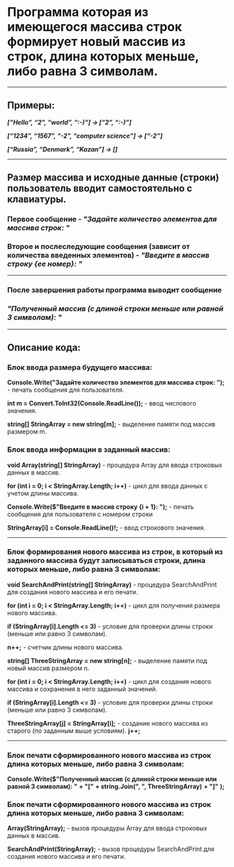 # Программа которая из имеющегося массива строк формирует новый массив из строк, длина которых меньше, либо равна 3 символам. 

------
## **Примеры:**
***[“Hello”, “2”, “world”, “:-)”] → [“2”, “:-)”]***

***[“1234”, “1567”, “-2”, “computer science”] → [“-2”]***

***[“Russia”, “Denmark”, “Kazan”] → []***

------
## **Размер массива и исходные данные (строки) пользователь вводит самостоятельно с клавиатуры.** 
### **Первое сообщение** - ***"Задайте количество элементов для массива строк: "***
### **Второе и послеследующие сообщения (зависит от количества введенных элементов)** - ***"Введите в массив строку {ее номер}: "***

------
### **После завершения работы программа выводит сообщение**
### ***"Полученный массив (с длиной строки меньше или равной 3 символам): "***

------
## Описание кода:
### Блок ввода размера будущего массива:
**Console.Write("Задайте количество элементов для массива строк: ");** - печать сообщения для пользователя.

**int m = Convert.ToInt32(Console.ReadLine());** - ввод числового значения.

**string[] StringArray = new string[m];** - выделение памяти под массив размером m.

### Блок ввода информации в заданный массив:
**void Array(string[] StringArray)** - процедура Array для ввода строковых данных в массив.

**for (int i = 0; i < StringArray.Length; i++)** - цикл для ввода данных с учетом длины массива.

**Console.Write($"Введите в массив строку {i + 1}: ");** - печать сообщения для пользователя с номером строки

**StringArray[i] = Console.ReadLine()!;** - ввод строкового значения.


-----
### Блок формирования нового массива из строк, в который из заданного массива будут записываться строки, длина которых меньше, либо равна 3 символам:
**void SearchAndPrint(string[] StringArray)** - процедура SearchAndPrint для создания нового массива и его печати.

**for (int i = 0; i < StringArray.Length; i++)** - цикл для получения размера нового массива.

**if (StringArray[i].Length <= 3)** - условие для проверки длины строки (меньше или равно 3 символам).

**n++;** - счетчик длины нового массива.

**string[] ThreeStringArray = new string[n];**  - выделение памяти под новый массив размером n.

**for (int i = 0; i < StringArray.Length; i++)** - цикл для создания нового массива и сохранения в него заданный значений.

**if (StringArray[i].Length <= 3)**     - условие для проверки длины строки (меньше или равно 3 символам).

**ThreeStringArray[j] = StringArray[i];**   - создание нового массива из старого (по заданным выше условиям).
**j++;**

-------
### Блок печати сформированного нового массива из строк длина которых меньше, либо равна 3 символам:
**Console.Write($"Полученный массив (с длиной строки меньше или равной 3 символам): "**
**+ "["**
**+ string.Join(", ", ThreeStringArray)**
**+ "]"**
**);**


### Блок печати сформированного нового массива из строк длина которых меньше, либо равна 3 символам:
**Array(StringArray);**         - вызов процедуры Array для ввода строковых данных в массив.

**SearchAndPrint(StringArray);** - вызов процедуры SearchAndPrint для создания нового массива и его печати.

